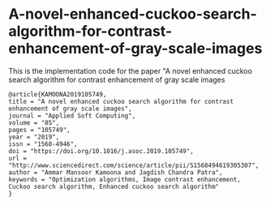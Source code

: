 # A-novel-enhanced-cuckoo-search-algorithm-for-contrast-enhancement-of-gray-scale-images
This is the implementation code for the paper "A novel enhanced cuckoo search algorithm for contrast enhancement of gray scale images
```
@article{KAMOONA2019105749,
title = "A novel enhanced cuckoo search algorithm for contrast enhancement of gray scale images",
journal = "Applied Soft Computing",
volume = "85",
pages = "105749",
year = "2019",
issn = "1568-4946",
doi = "https://doi.org/10.1016/j.asoc.2019.105749",
url = "http://www.sciencedirect.com/science/article/pii/S1568494619305307",
author = "Ammar Mansoor Kamoona and Jagdish Chandra Patra",
keywords = "Optimization algorithms, Image contrast enhancement, Cuckoo search algorithm, Enhanced cuckoo search algorithm"
}
```
